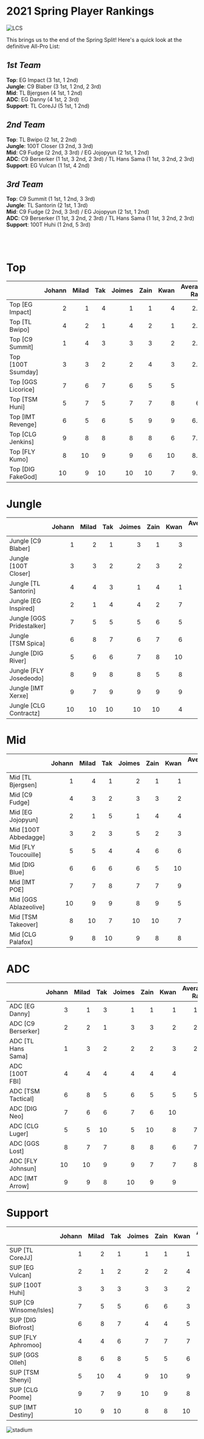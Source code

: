 # 2021 Spring Player Rankings

![LCS](images/LCS_image.jpeg)
<br/>

This brings us to the end of the Spring Split!  Here's a quick look at the definitive All-Pro List:

## ***1st Team***
**Top**: EG Impact (3 1st, 1 2nd) <br/>
**Jungle**: C9 Blaber (3 1st, 1 2nd, 2 3rd)<br/>
**Mid**: TL Bjergsen (4 1st, 1 2nd)<br/>
**ADC**: EG Danny (4 1st, 2 3rd)<br/>
**Support**: TL CoreJJ (5 1st, 1 2nd)<br/>

## ***2nd Team***
**Top**: TL Bwipo (2 1st, 2 2nd)<br/>
**Jungle**: 100T Closer (3 2nd, 3 3rd)<br/>
**Mid**: C9 Fudge (2 2nd, 3 3rd) / EG Jojopyun (2 1st, 1 2nd)<br/>
**ADC**: C9 Berserker (1 1st, 3 2nd, 2 3rd) / TL Hans Sama (1 1st, 3 2nd, 2 3rd)<br/>
**Support**: EG Vulcan (1 1st, 4 2nd)<br/>

## ***3rd Team***
**Top**: C9 Summit (1 1st, 1 2nd, 3 3rd)<br/>
**Jungle**: TL Santorin (2 1st, 1 3rd)<br/>
**Mid**: C9 Fudge (2 2nd, 3 3rd) / EG Jojopyun (2 1st, 1 2nd)<br/>
**ADC**: C9 Berserker (1 1st, 3 2nd, 2 3rd) / TL Hans Sama (1 1st, 3 2nd, 2 3rd)<br/>
**Support**: 100T Huhi (1 2nd, 5 3rd)<br/>

<br/><br/>
# **Top**
|                    |   Johann |   Milad |   Tak |   Joimes |   Zain |   Kwan |   Average Rank |   Lowest |   Highest |
|:-------------------|---------:|--------:|------:|---------:|-------:|-------:|---------------:|----------:|---------:|
| Top [EG Impact]    |        2 |       1 |     4 |        1 |      1 |      4 |        2.17 |         4 |        1 |
| Top [TL Bwipo]     |        4 |       2 |     1 |        4 |      2 |      1 |        2.33 |         4 |        1 |
| Top [C9 Summit]    |        1 |       4 |     3 |        3 |      3 |      2 |        2.67 |         4 |        1 |
| Top [100T Ssumday] |        3 |       3 |     2 |        2 |      4 |      3 |        2.83 |         4 |        2 |
| Top [GGS Licorice] |        7 |       6 |     7 |        6 |      5 |      5 |        6       |         7 |        5 |
| Top [TSM Huni]     |        5 |       7 |     5 |        7 |      7 |      8 |        6.5     |         8 |        5 |
| Top [IMT Revenge]  |        6 |       5 |     6 |        5 |      9 |      9 |        6.67 |         9 |        5 |
| Top [CLG Jenkins]  |        9 |       8 |     8 |        8 |      8 |      6 |        7.83 |         9 |        6 |
| Top [FLY Kumo]     |        8 |      10 |     9 |        9 |      6 |     10 |        8.67 |        10 |        6 |
| Top [DIG FakeGod]  |       10 |       9 |    10 |       10 |     10 |      7 |        9.33 |        10 |        7 |


# **Jungle**

|                           |   Johann |   Milad |   Tak |   Joimes |   Zain |   Kwan |   Average Rank |   Lowest |   Highest |
|:--------------------------|---------:|--------:|------:|---------:|-------:|-------:|---------------:|----------:|---------:|
| Jungle [C9 Blaber]        |        1 |       2 |     1 |        3 |      1 |      3 |        1.83 |         3 |        1 |
| Jungle [100T Closer]      |        3 |       3 |     2 |        2 |      3 |      2 |        2.5     |         3 |        2 |
| Jungle [TL Santorin]      |        4 |       4 |     3 |        1 |      4 |      1 |        2.83 |         4 |        1 |
| Jungle [EG Inspired]      |        2 |       1 |     4 |        4 |      2 |      7 |        3.33 |         7 |        1 |
| Jungle [GGS Pridestalker] |        7 |       5 |     5 |        5 |      6 |      5 |        5.5     |         7 |        5 |
| Jungle [TSM Spica]        |        6 |       8 |     7 |        6 |      7 |      6 |        6.67 |         8 |        6 |
| Jungle [DIG River]        |        5 |       6 |     6 |        7 |      8 |     10 |        7       |        10 |        5 |
| Jungle [FLY Josedeodo]    |        8 |       9 |     8 |        8 |      5 |      8 |        7.67 |         9 |        5 |
| Jungle [IMT Xerxe]        |        9 |       7 |     9 |        9 |      9 |      9 |        8.67 |         9 |        7 |
| Jungle [CLG Contractz]    |       10 |      10 |    10 |       10 |     10 |      4 |        9       |        10 |        4 |


# **Mid**

|                       |   Johann |   Milad |   Tak |   Joimes |   Zain |   Kwan |   Average Rank |   Lowest |   Highest |
|:----------------------|---------:|--------:|------:|---------:|-------:|-------:|---------------:|----------:|---------:|
| Mid [TL Bjergsen]     |        1 |       4 |     1 |        2 |      1 |      1 |        1.67 |         4 |        1 |
| Mid [C9 Fudge]        |        4 |       3 |     2 |        3 |      3 |      2 |        2.83 |         4 |        2 |
| Mid [EG Jojopyun]     |        2 |       1 |     5 |        1 |      4 |      4 |        2.83 |         5 |        1 |
| Mid [100T Abbedagge]  |        3 |       2 |     3 |        5 |      2 |      3 |        3       |         5 |        2 |
| Mid [FLY Toucouille]  |        5 |       5 |     4 |        4 |      6 |      6 |        5       |         6 |        4 |
| Mid [DIG Blue]        |        6 |       6 |     6 |        6 |      5 |     10 |        6.5     |        10 |        5 |
| Mid [IMT POE]         |        7 |       7 |     8 |        7 |      7 |      9 |        7.5     |         9 |        7 |
| Mid [GGS Ablazeolive] |       10 |       9 |     9 |        8 |      9 |      5 |        8.33 |        10 |        5 |
| Mid [TSM Takeover]    |        8 |      10 |     7 |       10 |     10 |      7 |        8.67|        10 |        7 |
| Mid [CLG Palafox]     |        9 |       8 |    10 |        9 |      8 |      8 |        8.67 |        10 |        8 |


# **ADC**

|                    |   Johann |   Milad |   Tak |   Joimes |   Zain |   Kwan |   Average Rank |   Lowest |   Highest |
|:-------------------|---------:|--------:|------:|---------:|-------:|-------:|---------------:|----------:|---------:|
| ADC [EG Danny]     |        3 |       1 |     3 |        1 |      1 |      1 |        1.66 |         3 |        1 |
| ADC [C9 Berserker] |        2 |       2 |     1 |        3 |      3 |      2 |        2.17 |         3 |        1 |
| ADC [TL Hans Sama] |        1 |       3 |     2 |        2 |      2 |      3 |        2.17|         3 |        1 |
| ADC [100T FBI]     |        4 |       4 |     4 |        4 |      4 |      4 |        4       |         4 |        4 |
| ADC [TSM Tactical] |        6 |       8 |     5 |        6 |      5 |      5 |        5.83 |         8 |        5 |
| ADC [DIG Neo]      |        7 |       6 |     6 |        7 |      6 |     10 |        7       |        10 |        6 |
| ADC [CLG Luger]    |        5 |       5 |    10 |        5 |     10 |      8 |        7.17 |        10 |        5 |
| ADC [GGS Lost]     |        8 |       7 |     7 |        8 |      8 |      6 |        7.33 |         8 |        6 |
| ADC [FLY Johnsun]  |       10 |      10 |     9 |        9 |      7 |      7 |        8.67 |        10 |        7 |
| ADC [IMT Arrow]    |        9 |       9 |     8 |       10 |      9 |      9 |        9       |        10 |        8 |


# **Support**

|                        |   Johann |   Milad |   Tak |   Joimes |   Zain |   Kwan |   Average Rank |   Lowest |   Highest |
|:-----------------------|---------:|--------:|------:|---------:|-------:|-------:|---------------:|----------:|---------:|
| SUP [TL CoreJJ]        |        1 |       2 |     1 |        1 |      1 |      1 |        1.17 |         2 |        1 |
| SUP [EG Vulcan]        |        2 |       1 |     2 |        2 |      2 |      4 |        2.17 |         4 |        1 |
| SUP [100T Huhi]        |        3 |       3 |     3 |        3 |      3 |      2 |        2.83 |         3 |        2 |
| SUP [C9 Winsome/Isles] |        7 |       5 |     5 |        6 |      6 |      3 |        5.33 |         7 |        3 |
| SUP [DIG Biofrost]     |        6 |       8 |     7 |        4 |      4 |      5 |        5.67 |         8 |        4 |
| SUP [FLY Aphromoo]     |        4 |       4 |     6 |        7 |      7 |      7 |        5.83 |         7 |        4 |
| SUP [GGS Olleh]        |        8 |       6 |     8 |        5 |      5 |      6 |        6.33 |         8 |        5 |
| SUP [TSM Shenyi]       |        5 |      10 |     4 |        9 |     10 |      9 |        7.83 |        10 |        4 |
| SUP [CLG Poome]        |        9 |       7 |     9 |       10 |      9 |      8 |        8.67 |        10 |        7 |
| SUP [IMT Destiny]      |       10 |       9 |    10 |        8 |      8 |     10 |        9.17|        10 |        8 |


![stadium](images/LCS_stadium.jpg)

